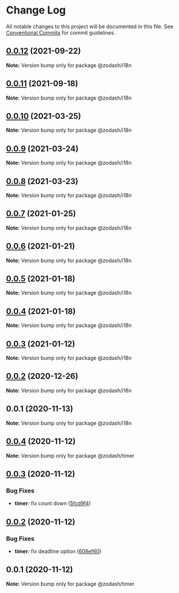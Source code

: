 # Change Log

All notable changes to this project will be documented in this file.
See [Conventional Commits](https://conventionalcommits.org) for commit guidelines.

## [0.0.12](https://github.com/zcorky/zodash/compare/@zodash/i18n@0.0.11...@zodash/i18n@0.0.12) (2021-09-22)

**Note:** Version bump only for package @zodash/i18n





## [0.0.11](https://github.com/zcorky/zodash/compare/@zodash/i18n@0.0.10...@zodash/i18n@0.0.11) (2021-09-18)

**Note:** Version bump only for package @zodash/i18n





## [0.0.10](https://github.com/zcorky/zodash/compare/@zodash/i18n@0.0.9...@zodash/i18n@0.0.10) (2021-03-25)

**Note:** Version bump only for package @zodash/i18n





## [0.0.9](https://github.com/zcorky/zodash/compare/@zodash/i18n@0.0.8...@zodash/i18n@0.0.9) (2021-03-24)

**Note:** Version bump only for package @zodash/i18n





## [0.0.8](https://github.com/zcorky/zodash/compare/@zodash/i18n@0.0.7...@zodash/i18n@0.0.8) (2021-03-23)

**Note:** Version bump only for package @zodash/i18n





## [0.0.7](https://github.com/zcorky/zodash/compare/@zodash/i18n@0.0.6...@zodash/i18n@0.0.7) (2021-01-25)

**Note:** Version bump only for package @zodash/i18n





## [0.0.6](https://github.com/zcorky/zodash/compare/@zodash/i18n@0.0.5...@zodash/i18n@0.0.6) (2021-01-21)

**Note:** Version bump only for package @zodash/i18n





## [0.0.5](https://github.com/zcorky/zodash/compare/@zodash/i18n@0.0.4...@zodash/i18n@0.0.5) (2021-01-18)

**Note:** Version bump only for package @zodash/i18n





## [0.0.4](https://github.com/zcorky/zodash/compare/@zodash/i18n@0.0.3...@zodash/i18n@0.0.4) (2021-01-18)

**Note:** Version bump only for package @zodash/i18n





## [0.0.3](https://github.com/zcorky/zodash/compare/@zodash/i18n@0.0.2...@zodash/i18n@0.0.3) (2021-01-12)

**Note:** Version bump only for package @zodash/i18n





## [0.0.2](https://github.com/zcorky/zodash/compare/@zodash/i18n@0.0.1...@zodash/i18n@0.0.2) (2020-12-26)

**Note:** Version bump only for package @zodash/i18n





## 0.0.1 (2020-11-13)

**Note:** Version bump only for package @zodash/i18n





## [0.0.4](https://github.com/zcorky/zodash/compare/@zodash/timer@0.0.3...@zodash/timer@0.0.4) (2020-11-12)

**Note:** Version bump only for package @zodash/timer





## [0.0.3](https://github.com/zcorky/zodash/compare/@zodash/timer@0.0.2...@zodash/timer@0.0.3) (2020-11-12)


### Bug Fixes

* **timer:** fix count down ([5fcd9f4](https://github.com/zcorky/zodash/commit/5fcd9f4f73c41c9524a2aa41f5d2be573e2f91f6))





## [0.0.2](https://github.com/zcorky/zodash/compare/@zodash/timer@0.0.1...@zodash/timer@0.0.2) (2020-11-12)


### Bug Fixes

* **timer:** fix deadline option ([608ef60](https://github.com/zcorky/zodash/commit/608ef60d84bdcba4441dbec2d52e8913016d843d))





## 0.0.1 (2020-11-12)

**Note:** Version bump only for package @zodash/timer
